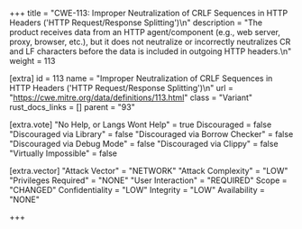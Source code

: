 +++
title = "CWE-113: Improper Neutralization of CRLF Sequences in HTTP Headers ('HTTP Request/Response Splitting')\n"
description = "The product receives data from an HTTP agent/component (e.g., web server, proxy, browser, etc.), but it does not neutralize or incorrectly neutralizes CR and LF characters before the data is included in outgoing HTTP headers.\n"
weight = 113

[extra]
id = 113
name = "Improper Neutralization of CRLF Sequences in HTTP Headers ('HTTP Request/Response Splitting')\n"
url = "https://cwe.mitre.org/data/definitions/113.html"
class = "Variant"
rust_docs_links = []
parent = "93"

[extra.vote]
"No Help, or Langs Wont Help" = true
Discouraged = false
"Discouraged via Library" = false
"Discouraged via Borrow Checker" = false
"Discouraged via Debug Mode" = false
"Discouraged via Clippy" = false
"Virtually Impossible" = false

[extra.vector]
"Attack Vector" = "NETWORK"
"Attack Complexity" = "LOW"
"Privileges Required" = "NONE"
"User Interaction" = "REQUIRED"
Scope = "CHANGED"
Confidentiality = "LOW"
Integrity = "LOW"
Availability = "NONE"

+++